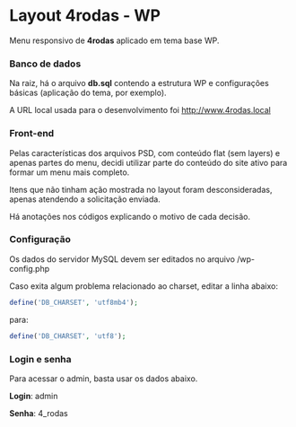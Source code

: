 # Layout 4rodas - WP

Menu responsivo de **4rodas** aplicado em tema base WP.

### Banco de dados

Na raiz, há o arquivo **db.sql** contendo a estrutura WP e configurações básicas (aplicação do tema, por exemplo).

A URL local usada para o desenvolvimento foi http://www.4rodas.local

### Front-end

Pelas características dos arquivos PSD, com conteúdo flat (sem layers) e apenas partes do menu, decidi utilizar parte do conteúdo do site ativo para formar um menu mais completo.

Itens que não tinham ação mostrada no layout foram desconsideradas, apenas atendendo a solicitação enviada.

Há anotações nos códigos explicando o motivo de cada decisão.

### Configuração

Os dados do servidor MySQL devem ser editados no arquivo /wp-config.php

Caso exita algum problema relacionado ao charset, editar a linha abaixo:

```php
define('DB_CHARSET', 'utf8mb4');
```

para:

```php
define('DB_CHARSET', 'utf8');
```

### Login e senha

Para acessar o admin, basta usar os dados abaixo.

**Login**: admin

**Senha**: 4_rodas